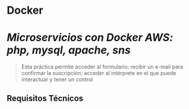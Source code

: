# Docker

# _Microservicios con Docker AWS: php, mysql, apache, sns_

> Esta práctica permite acceder al formulario; recibir un e-mail para confirmar la suscripción; acceder al intérprete en el que puede interactuar y tener un control 

## Requisitos Técnicos
